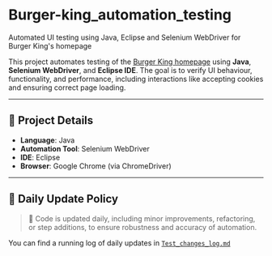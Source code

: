 # Burger-king_automation_testing
Automated UI testing using Java, Eclipse and Selenium WebDriver for Burger King's homepage

This project automates testing of the [Burger King homepage](https://www.bk.com/) using **Java**, **Selenium WebDriver**, and **Eclipse IDE**. The goal is to verify UI behaviour, functionality, and performance, including interactions like accepting cookies and ensuring correct page loading.

---

## 🚀 Project Details

- **Language**: Java  
- **Automation Tool**: Selenium WebDriver  
- **IDE**: Eclipse  
- **Browser**: Google Chrome (via ChromeDriver)

---

## 📅 Daily Update Policy

> 🔁 Code is updated daily, including minor improvements, refactoring, or step additions, to ensure robustness and accuracy of automation.

You can find a running log of daily updates in [`Test_changes_log.md`](./Test_changes_log.md)
